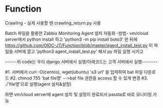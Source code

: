 # Function

Crawling - 실제 사용할 땐 crawling_return.py 사용

Batch 파일을 활용한 Zabbix Monitoring Agent 설치 자동화
-방법-
vm/cloud server에서 
python install 하고
'python3 -m pip install boto3' 한 뒤에
https://github.com/OIDC-JT/Function/blob/master/agent_install_test.py 이 파일을 서버에 깔고
'python3 agent_install_test.py' 해서 py 파일 실행 시키고

------위 code는 우리 django 서버에서 실행/아래코드는 고객 서버에서 실행--------

#1. 서버에서 curl -O(centos), wget(ubuntu) 's3 url' 을 입력하여 bat 파일 다운로드
#2. chmod 755 'bat file명' -->bat file 권한을 access 할 수 있게 변경
#3. ./'file명'으로 실행(agent 설치&설정)

하면 vm/cloud server에 agent 설치 및 설정이 완료되서 passta로 바로 모니터링 가능
